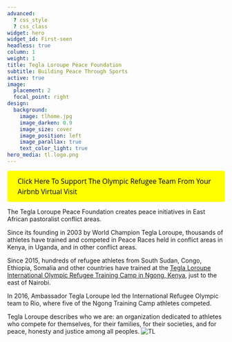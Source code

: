 ```yaml
---
advanced:
  ? css_style
  ? css_class
widget: hero
widget_id: First-seen
headless: true
column: 1
weight: 1
title: Tegla Loroupe Peace Foundation
subtitle: Building Peace Through Sports
active: true
image:
  placement: 2
  focal_point: right
design:
  background:
    image: tlhome.jpg
    image_darken: 0.9
    image_size: cover
    image_position: left
    image_parallax: true
    text_color_light: true
hero_media: tl.logo.png
---
```

<a id='gfm-charity-donate-link' style='background-color:#ffff00
; color: black; border-radius: 4px; padding: 12px 24px; display: inline-block; text-decoration: none; vertical-align: middle; font-size: 16px; font-family: Open Sans,sans-serif; line-height: 24px' role='button' href='https://charity.gofundme.com/o/en/donate-widget/29892'>Click Here To Support The Olympic Refugee Team From Your Airbnb Virtual Visit</a>

The Tegla Loroupe Peace Foundation creates peace initiatives in East African pastoralist conflict areas.


Since its founding in 2003 by World Champion Tegla Loroupe, thousands of athletes have trained and competed in Peace Races held in conflict areas in Kenya, in Uganda, and in other conflict areas.

Since 2015, hundreds of refugee athletes from South Sudan, Congo, Ethiopia, Somalia and other countries have trained at the [Tegla Loroupe International Olympic Refugee Training Camp in Ngong, Kenya](http://bit.ly/37Y0sc3), just  to the east of Nairobi.

In 2016, Ambassador Tegla Loroupe led the International Refugee Olympic team to Rio, where five of the Ngong Training Camp athletes competed.

Tegla Loroupe describes who we are:  an organization dedicated to athletes who compete for themselves, for their families, for their societies, and for peace, honesty and justice among all peoples.
![TL](/media/tlhome.jpg)

